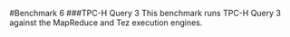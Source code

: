 #Benchmark 6
###TPC-H Query 3
This benchmark runs TPC-H Query 3 against the MapReduce and Tez execution engines. 

